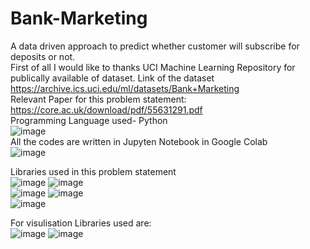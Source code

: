 # Bank-Marketing
A data driven approach to predict whether customer will subscribe for deposits or not.<br>
First of all I would like to thanks UCI Machine Learning Repository for publically available of dataset. Link of the dataset https://archive.ics.uci.edu/ml/datasets/Bank+Marketing <br>
Relevant Paper for this problem statement: https://core.ac.uk/download/pdf/55631291.pdf <br>
Programming Language used- Python<br> ![image](https://user-images.githubusercontent.com/40769717/110240060-1e848c80-7f70-11eb-90d7-f246219464df.png)<br>
All the codes are written in Jupyten Notebook in Google Colab<br> ![image](https://user-images.githubusercontent.com/40769717/110240100-4378ff80-7f70-11eb-877d-64003623fec7.png)<br>
 
Libraries used in this problem statement<br>
![image](https://user-images.githubusercontent.com/40769717/110240191-aff3fe80-7f70-11eb-9ebd-cdb4336a97e8.png)
![image](https://user-images.githubusercontent.com/40769717/110239968-addd7000-7f6f-11eb-8b99-6557304936cf.png)<br>
![image](https://user-images.githubusercontent.com/40769717/110239980-bb92f580-7f6f-11eb-831c-18af1e5bf51b.png)
![image](https://user-images.githubusercontent.com/40769717/110239988-c9487b00-7f6f-11eb-97bd-d300d2ffaad3.png)<br>
![image](https://user-images.githubusercontent.com/40769717/110239999-d2d1e300-7f6f-11eb-848f-dac51cab0080.png)<br>

For visulisation Libraries used are:<br> ![image](https://user-images.githubusercontent.com/40769717/110240133-7cb16f80-7f70-11eb-86ab-4a187c7bdd04.png)
![image](https://user-images.githubusercontent.com/40769717/110240152-8c30b880-7f70-11eb-9131-fb9cab53d6c6.png)<br>


